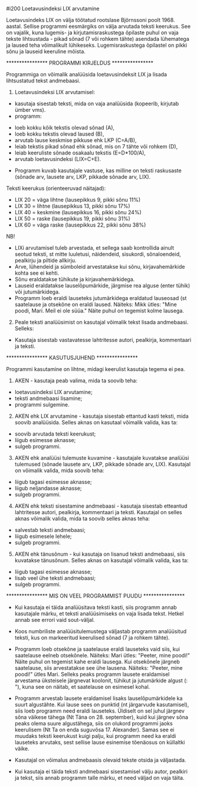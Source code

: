 #i200 Loetavusindeksi LIX arvutamine

Loetavusindeks LIX on välja töötatud rootslase Björnssoni poolt 1968. aastal. Sellise programmi eesmärgiks on välja arvutada teksti keerukus. See on vajalik, kuna lugemis- ja kirjutamisraskustega õpilaste puhul on vaja tekste lihtsustada - pikad sõnad (7 või rohkem tähte) asendada lühematega ja laused teha võimalikult lühikeseks. Lugemisraskustega õpilastel on pikki sõnu ja lauseid keeruline mõista.



**************** PROGRAMMI KIRJELDUS ****************

Programmiga on võimalik analüüsida loetavusindeksit LIX ja lisada lihtsustatud tekst andmebaasi. 

1) Loetavusindeksi LIX arvutamisel:
* kasutaja sisestab teksti, mida on vaja analüüsida (kopeerib, kirjutab ümber vms).
* programm:
- loeb kokku kõik tekstis olevad sõnad (A),
- loeb kokku tekstis olevad laused (B),
- arvutab lause keskmise pikkuse ehk LKP (C=A/B),
- leiab tekstis pikad sõnad ehk sõnad, mis on 7 tähte või rohkem (D),
- leiab keeruliste sõnade osakaalu tekstis (E=D*100/A),
- arvutab loetavusindeksi (LIX=C+E).
* Programm kuvab kasutajale vastuse, kas milline on teksti raskusaste (sõnade arv, lausete arv, LKP, pikkade sõnade arv, LIX).

Teksti keerukus (orienteeruvad näitajad): 
* LIX 20 = väga lihtne (lausepikkus 9, pikki sõnu 11%) 
* LIX 30 = lihtne (lausepikkus 13, pikki sõnu 17%) 
* LIX 40 = keskmine (lausepikkus 16, pikki sõnu 24%) 
* LIX 50 = raske (lausepikkus 19, pikki sõnu 31%) 
* LIX 60 = väga raske (lausepikkus 22, pikki sõnu 38%)

NB!
* LIXi arvutamisel tuleb arvestada, et sellega saab kontrollida ainult seotud teksti, st mitte luuletusi, näidendeid, sisukordi, sõnaloendeid, pealkirju ja piltide allkirju. 
* Arve, lühendeid ja sümboleid arvestatakse kui sõnu, kirjavahemärkide kohta see ei kehti. 
* Sõnu eraldatakse tühikute ja kirjavahemärkidega.
* Lauseid eraldatakse lauselõpumärkide, järgmise rea alguse (enter tühik) või jutumärkidega.
* Programm loeb eraldi lauseteks jutumärkidega eraldatud lauseosad (st saatelause ja otsekõne on eraldi laused. Näiteks: Mikk ütles: "Mine poodi, Mari. Meil ei ole süüa." Näite puhul on tegemist kolme lausega. 


2) Peale teksti analüüsimist on kasutajal võimalik tekst lisada andmebaasi. Selleks:
* Kasutaja sisestab vastavatesse lahtritesse autori, pealkirja, kommentaari ja teksti.



**************** KASUTUSJUHEND ****************

Programmi kasutamine on lihtne, midagi keerulist kasutaja tegema ei pea.

1. AKEN - kasutaja peab valima, mida ta soovib teha:
* loetavusindeksi LIX arvutamine;
* teksti andmebaasi lisamine;
* programmi sulgemine.

2. AKEN ehk LIX arvutamine - kasutaja sisestab ettantud kasti teksti, mida soovib analüüsida. Selles aknas on kasutaal võimalik valida, kas ta:
* soovib arvutada teksti keerukust;
* liigub esimesse aknasse;
* sulgeb programmi.

3. AKEN ehk analüüsi tulemuste kuvamine - kasutajale kuvatakse analüüsi tulemused (sõnade lausete arv, LKP, pikkade sõnade arv, LIX). Kasutajal on võimalik valida, mida soovib teha:
* liigub tagasi esimesse aknasse;
* liigub neljandasse aknasse;
* sulgeb programmi.

4. AKEN ehk teksti sisestamine andmebaasi - kasutaja sisestab etteantud lahtritesse autori, pealkirja, kommentaari ja teksti. Kasutajal on selles aknas võimalik valida, mida ta soovib selles aknas teha:
* salvestab teksti andmebaasi;
* liigub esimesele lehele;
* sulgeb programmi.

5. AKEN ehk tänusõnum - kui kasutaja on lisanud teksti andmebaasi, siis kuvatakse tänusõnum. Selles aknas on kasutajal võimalik valida, kas ta:
* liigub tagasi esimesse aknasse;
* lisab veel ühe teksti andmebaasi;
* sulgeb programmi.



**************** MIS ON VEEL PROGRAMMIST PUUDU ****************

* Kui kasutaja ei täida analüüsitava teksti kasti, siis programm annab kasutajale märku, et teksti analüüsimiseks on vaja lisada tekst. Hetkel annab see errori vaid sout-väljal.

* Koos numbriliste analüüsitulemustega väljastab programm analüüsitud teksti, kus on markeeritud keerulised sõnad (7 ja rohkem tähte).

* Programm loeb otsekõne ja saatelause eraldi lauseteks vaid siis, kui saatelause eelneb otsekõnele. Näiteks: Mari ütles: "Peeter, mine poodi!" Näite puhul on tegemist kahe eraldi lausega. Kui otsekõnele järgneb saatelause, siis arvestatakse see ühe lausena. Näiteks: "Peeter, mine poodi!" ütles Mari. Selleks peaks programm lausete eraldamisel arvestama üksteisele järgnevat koolonit, tühikut ja jutumärkide algust (: "), kuna see on näitab, et saatelause on esimesel kohal. 

* Programm arvestab lausete eraldamisel lisaks lauselõpumärkidele ka suurt algustähte. Kui lause sees on punktid (nt järgarvude kasutamisel), siis loeb programm need eraldi lauseteks. Üldiselt on sel juhul järgnev sõna väikese tähega (Nt Täna on 28. september), kuid kui järgnev sõna peaks olema suure algustähega, siis on olukord programmi jaoks keerulisem (Nt Ta on enda suguvõsa 17. Alexander). Samas see ei muudaks teksti keerukust kuigi palju, kui programm need ka eraldi lauseteks arvutaks, sest sellise lause esinemise tõenäosus on küllaltki väike.

* Kasutajal on võimalus andmebaasis olevaid tekste otsida ja väljastada.

* Kui kasutaja ei täida teksti andmebaasi sisestamisel välju autor, pealkiri ja tekst, siis annab programm talle märku, et need väljad on vaja täita.




